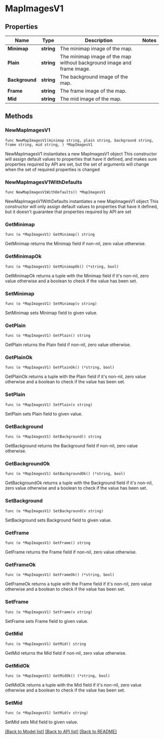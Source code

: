 # MapImagesV1

## Properties

Name | Type | Description | Notes
------------ | ------------- | ------------- | -------------
**Minimap** | **string** | The minimap image of the map. | 
**Plain** | **string** | The minimap image of the map without background image and frame image. | 
**Background** | **string** | The background image of the map. | 
**Frame** | **string** | The frame image of the map. | 
**Mid** | **string** | The mid image of the map. | 

## Methods

### NewMapImagesV1

`func NewMapImagesV1(minimap string, plain string, background string, frame string, mid string, ) *MapImagesV1`

NewMapImagesV1 instantiates a new MapImagesV1 object
This constructor will assign default values to properties that have it defined,
and makes sure properties required by API are set, but the set of arguments
will change when the set of required properties is changed

### NewMapImagesV1WithDefaults

`func NewMapImagesV1WithDefaults() *MapImagesV1`

NewMapImagesV1WithDefaults instantiates a new MapImagesV1 object
This constructor will only assign default values to properties that have it defined,
but it doesn't guarantee that properties required by API are set

### GetMinimap

`func (o *MapImagesV1) GetMinimap() string`

GetMinimap returns the Minimap field if non-nil, zero value otherwise.

### GetMinimapOk

`func (o *MapImagesV1) GetMinimapOk() (*string, bool)`

GetMinimapOk returns a tuple with the Minimap field if it's non-nil, zero value otherwise
and a boolean to check if the value has been set.

### SetMinimap

`func (o *MapImagesV1) SetMinimap(v string)`

SetMinimap sets Minimap field to given value.


### GetPlain

`func (o *MapImagesV1) GetPlain() string`

GetPlain returns the Plain field if non-nil, zero value otherwise.

### GetPlainOk

`func (o *MapImagesV1) GetPlainOk() (*string, bool)`

GetPlainOk returns a tuple with the Plain field if it's non-nil, zero value otherwise
and a boolean to check if the value has been set.

### SetPlain

`func (o *MapImagesV1) SetPlain(v string)`

SetPlain sets Plain field to given value.


### GetBackground

`func (o *MapImagesV1) GetBackground() string`

GetBackground returns the Background field if non-nil, zero value otherwise.

### GetBackgroundOk

`func (o *MapImagesV1) GetBackgroundOk() (*string, bool)`

GetBackgroundOk returns a tuple with the Background field if it's non-nil, zero value otherwise
and a boolean to check if the value has been set.

### SetBackground

`func (o *MapImagesV1) SetBackground(v string)`

SetBackground sets Background field to given value.


### GetFrame

`func (o *MapImagesV1) GetFrame() string`

GetFrame returns the Frame field if non-nil, zero value otherwise.

### GetFrameOk

`func (o *MapImagesV1) GetFrameOk() (*string, bool)`

GetFrameOk returns a tuple with the Frame field if it's non-nil, zero value otherwise
and a boolean to check if the value has been set.

### SetFrame

`func (o *MapImagesV1) SetFrame(v string)`

SetFrame sets Frame field to given value.


### GetMid

`func (o *MapImagesV1) GetMid() string`

GetMid returns the Mid field if non-nil, zero value otherwise.

### GetMidOk

`func (o *MapImagesV1) GetMidOk() (*string, bool)`

GetMidOk returns a tuple with the Mid field if it's non-nil, zero value otherwise
and a boolean to check if the value has been set.

### SetMid

`func (o *MapImagesV1) SetMid(v string)`

SetMid sets Mid field to given value.



[[Back to Model list]](../README.md#documentation-for-models) [[Back to API list]](../README.md#documentation-for-api-endpoints) [[Back to README]](../README.md)


